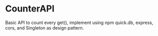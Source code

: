 # CounterAPI
Basic API to count every get(), implement using npm quick.db, express, cors, and Singleton as design pattern.
